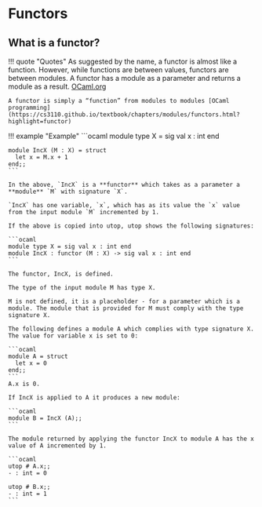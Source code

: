 # Functors
## What is a functor?
!!! quote "Quotes"
    As suggested by the name, a functor is almost like a function. However, while functions are between values, functors are between modules. A functor has a module as a parameter and returns a module as a result. [OCaml.org](https://ocaml.org/docs/functors)
    
    A functor is simply a “function” from modules to modules [OCaml programming](https://cs3110.github.io/textbook/chapters/modules/functors.html?highlight=functor)

!!! example "Example"
    ```ocaml
    module type X = sig
      val x : int
    end
    
    module IncX (M : X) = struct
      let x = M.x + 1
    end;;
    ```
    
    In the above, `IncX` is a **functor** which takes as a parameter a **module** `M` with signature `X`. 
    
    `IncX` has one variable, `x`, which has as its value the `x` value from the input module `M` incremented by 1.
    
    If the above is copied into utop, utop shows the following signatures:
    
    ```ocaml
    module type X = sig val x : int end
    module IncX : functor (M : X) -> sig val x : int end
    ```
    
    The functor, IncX, is defined. 
    
    The type of the input module M has type X. 
    
    M is not defined, it is a placeholder - for a parameter which is a module. The module that is provided for M must comply with the type signature X.
    
    The following defines a module A which complies with type signature X. The value for variable x is set to 0:
    
    ```ocaml
    module A = struct 
      let x = 0 
    end;;
    ```
    A.x is 0. 
    
    If IncX is applied to A it produces a new module:
    
    ```ocaml
    module B = IncX (A);;
    ```
    
    The module returned by applying the functor IncX to module A has the x value of A incremented by 1.
    
    ```ocaml
    utop # A.x;;
    - : int = 0

    utop # B.x;;
    - : int = 1
    ```
